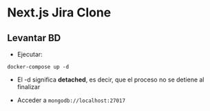 # Next.js Jira Clone

## Levantar BD

- Ejecutar:

```
docker-compose up -d
```

- El -d significa **detached**, es decir, que el proceso no se detiene al finalizar

* Acceder a `mongodb://localhost:27017`
